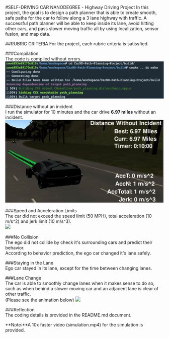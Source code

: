#SELF-DRIVING CAR NANODEGREE - Highway Driving Project 
In this project, the goal is to design a path planner that is able to create smooth, safe paths for the car to follow along a 3 lane highway with traffic. A successful path planner will be able to keep inside its lane, avoid hitting other cars, and pass slower moving traffic all by using localization, sensor fusion, and map data.  

##RUBRIC CRITERIA
For the project, each rubric criteria is satissfied.  

###Compilation  
The code is compiled without errors.  
![](img/compile.png)  

###Distance without an incident  
I run the simulator for 10 minutes and the car drive **6.97 miles** without an incident.  
![](img/distance.png)  

###Speed and Acceleration Limits  
The car did not exceed the speed limit (50 MPH), total acceleration (10 m/s^2) and jerk limit (10 m/s^3).  
![](img/speedlim.png)  

###No Collision  
The ego did not collide by check it's surrounding cars and predict their behavior.  
According to behavior prediction, the ego car changed it's lane safely.  

###Staying in the Lane  
Ego car stayed in its lane, except for the time between changing lanes.  

###Lane Change  
The car is able to smoothly change lanes when it makes sense to do so, such as when behind a slower moving car and an adjacent lane is clear of other traffic.  
(Please see the animation below)
![](img/lc.png) 

###Reflection  
The coding details is provided in the README.md document.  

**Note:**A 10x faster video (simulation.mp4) for the simulation is provided.
